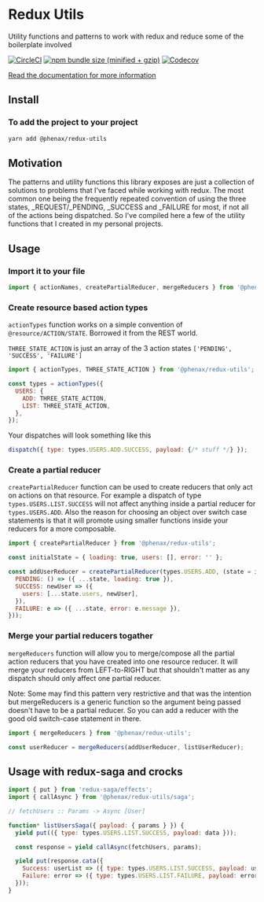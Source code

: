 
# Redux Utils
Utility functions and patterns to work with redux and reduce some of the boilerplate involved

[![CircleCI](https://img.shields.io/circleci/project/github/phenax/redux-utils/master.svg?style=for-the-badge)](https://circleci.com/gh/phenax/redux-utils)
[![npm bundle size (minified + gzip)](https://img.shields.io/bundlephobia/minzip/@phenax/redux-utils.svg?style=for-the-badge)](https://www.npmjs.com/package/@phenax/redux-utils)
[![Codecov](https://img.shields.io/codecov/c/github/phenax/redux-utils.svg?style=for-the-badge)](https://codecov.io/gh/phenax/redux-utils)

[Read the documentation for more information](https://github.com/phenax/redux-utils/tree/master/docs)

## Install

### To add the project to your project
```bash
yarn add @phenax/redux-utils
```

## Motivation
The patterns and utility functions this library exposes are just a collection of solutions to problems that I've faced while working with redux. The most common one being the frequently repeated convention of using the three states, _REQUEST/_PENDING, _SUCCESS and _FAILURE for most, if not all of the actions being dispatched. So I've compiled here a few of the utility functions that I created in my personal projects.

## Usage

### Import it to your file
```js
import { actionNames, createPartialReducer, mergeReducers } from '@phenax/redux-utils';
```


### Create resource based action types
`actionTypes` function works on a simple convention of `@resource/ACTION/STATE`. Borrowed it from the REST world.

`THREE_STATE_ACTION` is just an array of the 3 action states `['PENDING', 'SUCCESS', 'FAILURE']`

```js
import { actionTypes, THREE_STATE_ACTION } from '@phenax/redux-utils';

const types = actionTypes({
  USERS: {
    ADD: THREE_STATE_ACTION,
    LIST: THREE_STATE_ACTION,
  },
});
```

Your dispatches will look something like this
```js
dispatch({ type: types.USERS.ADD.SUCCESS, payload: {/* stuff */} });
```


### Create a partial reducer
`createPartialReducer` function can be used to create reducers that only act on actions on that resource. For example a dispatch of type `types.USERS.LIST.SUCCESS` will not affect anything inside a partial reducer for `types.USERS.ADD`.
Also the reason for choosing an object over switch case statements is that it will promote using smaller functions inside your reducers for a more composable.

```js
import { createPartialReducer } from '@phenax/redux-utils';

const initialState = { loading: true, users: [], error: '' };

const addUserReducer = createPartialReducer(types.USERS.ADD, (state = initialState, action) => ({
  PENDING: () => ({ ...state, loading: true }),
  SUCCESS: newUser => ({
    users: [...state.users, newUser],
  }),
  FAILURE: e => ({ ...state, error: e.message }),
}));
```


### Merge your partial reducers togather
`mergeReducers` function will allow you to merge/compose all the partial action reducers that you have created into one resource reducer. It will merge your reducers from LEFT-to-RIGHT but that shouldn't matter as any dispatch should only affect one partial reducer.

Note: Some may find this pattern very restrictive and that was the intention but mergeReducers is a generic function so the argument being passed doesn't have to be a partial reducer. So you can add a reducer with the good old switch-case statement in there.

```js
import { mergeReducers } from '@phenax/redux-utils';

const userReducer = mergeReducers(addUserReducer, listUserReducer);
```


## Usage with redux-saga and crocks

```js
import { put } from 'redux-saga/effects';
import { callAsync } from '@phenax/redux-utils/saga';

// fetchUsers :: Params -> Async [User]

function* listUsersSaga({ payload: { params } }) {
  yield put(({ type: types.USERS.LIST.SUCCESS, payload: data }));

  const response = yield callAsync(fetchUsers, params);

  yield put(response.cata({
    Success: userList => ({ type: types.USERS.LIST.SUCCESS, payload: userList }),
    Failure: error => ({ type: types.USERS.LIST.FAILURE, payload: error })
  }));
}
```
